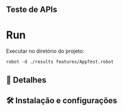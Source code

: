  
## Teste de APIs
  
# Run
Executar no diretório do projeto:

````
robot -d ./results features/AppTest.robot
````

## 📁 Detalhes 
 
## 🛠️ Instalação e configurações


 

